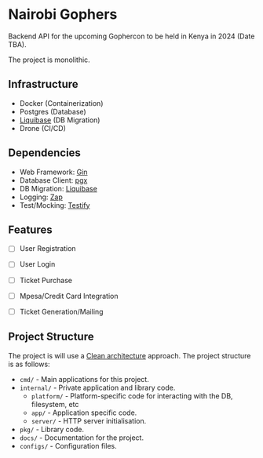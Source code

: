 # Nairobi Gophers
Backend API for the upcoming Gophercon to be held in Kenya in 2024 (Date TBA).

The project is monolithic.
## Infrastructure
- Docker    (Containerization)
- Postgres  (Database)
- [Liquibase](https://www.liquibase.org/) (DB Migration)
- Drone     (CI/CD)

## Dependencies
- Web Framework: [Gin](https://github.com/gin-gonic/gin)
- Database Client: [pgx](https://github.com/jackc/pgx)
- DB Migration: [Liquibase](https://www.liquibase.org/)
- Logging: [Zap](https://github.com/uber-go/zap)
- Test/Mocking: [Testify](https://github.com/stretchr/testify)


## Features
- [ ] User Registration
- [ ] User Login
- [ ] Ticket Purchase
- [ ] Mpesa/Credit Card Integration
- [ ] Ticket Generation/Mailing


## Project Structure
The project is will use a [Clean architecture](https://github.com/golang-standards/project-layout) approach. The project structure is as follows:
- `cmd/` - Main applications for this project.
- `internal/` - Private application and library code.
  - `platform/` - Platform-specific code for interacting with the DB, filesystem, etc
  - `app/` - Application specific code.
  - `server/` - HTTP server initialisation.
- `pkg/` - Library code.
- `docs/` - Documentation for the project.
- `configs/` - Configuration files.

